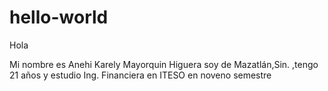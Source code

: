 # hello-world

Hola

Mi nombre es Anehi Karely Mayorquin Higuera soy de Mazatlán,Sin. ,tengo 21 años y estudio Ing. Financiera en ITESO en noveno semestre

